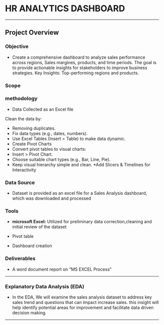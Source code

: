 # HR ANALYTICS DASHBOARD
***
## Project Overview

### **Objective**
*  Create a comprehensive dashboard to analyze sales performance across regions, Sales margines, products, and time periods. The goal is to provide actionable insights for stakeholders to improve business strategies. Key Insights: Top-performing regions and products.

### **Scope**


### **methodology**
* Data Collected as an Excel file

 Clean the data by:
* Removing duplicates.
* Fix data types (e.g., dates, numbers).
* Use Excel Tables (Insert > Table) to make data dynamic.
* Create Pivot Charts
* Convert pivot tables to visual charts:
* Insert > Pivot Chart.
* Choose suitable chart types (e.g., Bar, Line, Pie).
* Keep visual hierarchy simple and clean.
*Add Slicers & Timelines for Interactivity

### **Data Source**
 * Dataset is provided as an  excel file for a Sales Analysis dashboard, which was downloaded and processed

### **Tools**
 * **microsoft Excel:** Utilized for preliminary data correction,cleaning and initial review of the dataset

* Pivot table
* Dashboard creation
### **Deliverables**
* A word document report on “MS EXCEL Process"

***
### **Explanatory Data Analysis (EDA)**
* In the EDA, We will examine the sales analysis dataset to address key sales trend and questions that can impact increase sales. this insight will help identify potential areas for improvement and facilitate data driven decision making.
***


